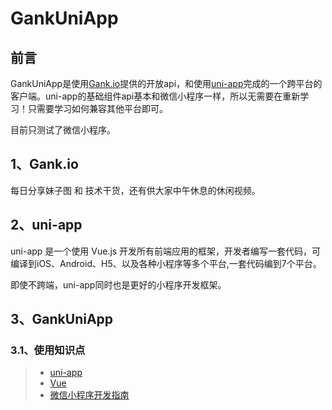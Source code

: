 # GankUniApp

## 前言
GankUniApp是使用[Gank.io](http://gank.io/api)提供的开放api，和使用[uni-app](https://uniapp.dcloud.io/)完成的一个跨平台的客户端。uni-app的基础组件api基本和微信小程序一样，所以无需要在重新学习！只需要学习如何兼容其他平台即可。

目前只测试了微信小程序。

## 1、Gank.io
每日分享妹子图 和 技术干货，还有供大家中午休息的休闲视频。

## 2、uni-app
uni-app 是一个使用 Vue.js 开发所有前端应用的框架，开发者编写一套代码，可编译到iOS、Android、H5、以及各种小程序等多个平台,一套代码编到7个平台。

即使不跨端，uni-app同时也是更好的小程序开发框架。

## 3、GankUniApp
### 3.1、使用知识点
> * [uni-app](https://uniapp.dcloud.io/component/README)
> * [Vue](http://doc.vue-js.com/)
> * [微信小程序开发指南](https://developers.weixin.qq.com/miniprogram/dev/api/)


